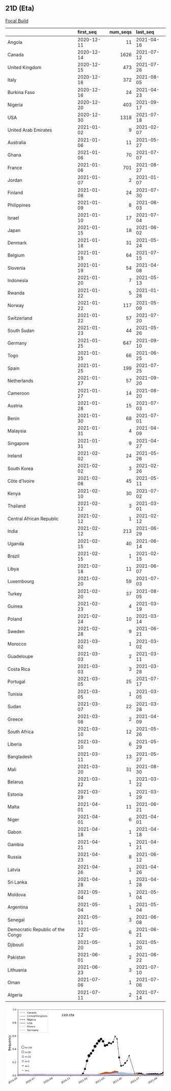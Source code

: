 

## 21D (Eta)
[Focal Build](https://nextstrain.org/groups/neherlab/ncov/21D.Eta)

|                                  | first_seq   |   num_seqs | last_seq   |
|:---------------------------------|:------------|-----------:|:-----------|
| Angola                           | 2020-12-11  |         11 | 2021-04-16 |
| Canada                           | 2020-12-14  |       1626 | 2021-07-12 |
| United Kingdom                   | 2020-12-15  |        473 | 2021-07-26 |
| Italy                            | 2020-12-16  |        372 | 2021-08-05 |
| Burkina Faso                     | 2020-12-16  |         24 | 2021-04-23 |
| Nigeria                          | 2020-12-20  |        403 | 2021-09-17 |
| USA                              | 2020-12-30  |       1318 | 2021-07-18 |
| United Arab Emirates             | 2021-01-02  |          9 | 2021-02-07 |
| Australia                        | 2021-01-06  |         11 | 2021-05-27 |
| Ghana                            | 2021-01-06  |         70 | 2021-07-07 |
| France                           | 2021-01-06  |        701 | 2021-08-27 |
| Jordan                           | 2021-01-07  |          2 | 2021-01-07 |
| Finland                          | 2021-01-08  |         24 | 2021-07-30 |
| Philippines                      | 2021-01-09  |          8 | 2021-06-03 |
| Israel                           | 2021-01-10  |         17 | 2021-07-04 |
| Japan                            | 2021-01-15  |         18 | 2021-06-02 |
| Denmark                          | 2021-01-18  |         31 | 2021-05-24 |
| Belgium                          | 2021-01-19  |         64 | 2021-07-15 |
| Slovenia                         | 2021-01-19  |         54 | 2021-04-08 |
| Indonesia                        | 2021-01-20  |          7 | 2021-05-13 |
| Rwanda                           | 2021-01-22  |          5 | 2021-01-28 |
| Norway                           | 2021-01-22  |        117 | 2021-05-09 |
| Switzerland                      | 2021-01-22  |         57 | 2021-07-20 |
| South Sudan                      | 2021-01-23  |         44 | 2021-05-26 |
| Germany                          | 2021-01-25  |        647 | 2021-09-10 |
| Togo                             | 2021-01-25  |         66 | 2021-06-25 |
| Spain                            | 2021-01-25  |        199 | 2021-07-25 |
| Netherlands                      | 2021-01-27  |         57 | 2021-09-20 |
| Cameroon                         | 2021-01-27  |         14 | 2021-08-20 |
| Austria                          | 2021-01-28  |         15 | 2021-07-03 |
| Benin                            | 2021-01-30  |         68 | 2021-07-01 |
| Malaysia                         | 2021-01-31  |          4 | 2021-04-09 |
| Singapore                        | 2021-01-31  |          9 | 2021-04-27 |
| Ireland                          | 2021-02-02  |         24 | 2021-05-26 |
| South Korea                      | 2021-02-02  |          3 | 2021-02-26 |
| Côte d'Ivoire                    | 2021-02-08  |         45 | 2021-05-11 |
| Kenya                            | 2021-02-10  |         30 | 2021-07-02 |
| Thailand                         | 2021-02-12  |          3 | 2021-03-01 |
| Central African Republic         | 2021-02-12  |          1 | 2021-02-12 |
| India                            | 2021-02-12  |        213 | 2021-06-29 |
| Uganda                           | 2021-02-15  |         40 | 2021-06-14 |
| Brazil                           | 2021-02-15  |          1 | 2021-02-15 |
| Libya                            | 2021-02-18  |         11 | 2021-06-07 |
| Luxembourg                       | 2021-02-20  |         59 | 2021-07-03 |
| Turkey                           | 2021-02-20  |         37 | 2021-08-05 |
| Guinea                           | 2021-02-23  |          4 | 2021-03-19 |
| Poland                           | 2021-02-24  |         10 | 2021-03-14 |
| Sweden                           | 2021-02-28  |          9 | 2021-06-21 |
| Morocco                          | 2021-03-02  |          1 | 2021-03-02 |
| Guadeloupe                       | 2021-03-03  |          2 | 2021-03-11 |
| Costa Rica                       | 2021-03-03  |          3 | 2021-03-28 |
| Portugal                         | 2021-03-05  |         25 | 2021-07-17 |
| Tunisia                          | 2021-03-05  |          1 | 2021-03-05 |
| Sudan                            | 2021-03-07  |         22 | 2021-03-28 |
| Greece                           | 2021-03-08  |          2 | 2021-04-09 |
| South Africa                     | 2021-03-10  |         12 | 2021-05-26 |
| Liberia                          | 2021-03-10  |          6 | 2021-05-29 |
| Bangladesh                       | 2021-03-11  |         13 | 2021-05-27 |
| Mali                             | 2021-03-20  |         31 | 2021-08-30 |
| Belarus                          | 2021-03-22  |          1 | 2021-03-22 |
| Estonia                          | 2021-03-29  |          1 | 2021-03-29 |
| Malta                            | 2021-04-01  |         11 | 2021-06-21 |
| Niger                            | 2021-04-01  |          6 | 2021-04-01 |
| Gabon                            | 2021-04-18  |          1 | 2021-04-18 |
| Gambia                           | 2021-04-21  |          1 | 2021-04-21 |
| Russia                           | 2021-04-23  |          8 | 2021-06-12 |
| Latvia                           | 2021-04-26  |          1 | 2021-04-26 |
| Sri Lanka                        | 2021-04-28  |          1 | 2021-04-28 |
| Moldova                          | 2021-05-04  |          1 | 2021-05-04 |
| Argentina                        | 2021-05-04  |          1 | 2021-05-04 |
| Senegal                          | 2021-05-11  |          3 | 2021-06-08 |
| Democratic Republic of the Congo | 2021-05-12  |          6 | 2021-06-21 |
| Djibouti                         | 2021-05-20  |          1 | 2021-05-20 |
| Pakistan                         | 2021-06-01  |          2 | 2021-06-22 |
| Lithuania                        | 2021-06-23  |          3 | 2021-07-10 |
| Oman                             | 2021-07-06  |          1 | 2021-07-06 |
| Algeria                          | 2021-07-11  |          2 | 2021-07-14 |

![Overall trends 21D.Eta](/overall_trends_figures/overall_trends_21D.Eta.png)